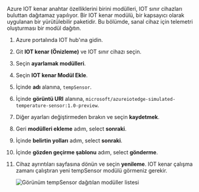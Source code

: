 Azure IOT kenar anahtar özelliklerini birini modülleri, IOT sınır cihazları buluttan dağıtamaz yapılıyor. Bir IOT kenar modülü, bir kapsayıcı olarak uygulanan bir yürütülebilir paketidir. Bu bölümde, sanal cihaz için telemetri oluşturması bir modül dağıtın. 

1. Azure portalında IOT hub'ına gidin.
1. Git **IOT kenar (Önizleme)** ve IOT sınır cihazı seçin.
1. Seçin **ayarlamak modülleri**.
1. Seçin **IOT kenar Modül Ekle**.
1. İçinde **adı** alanına, `tempSensor`. 
1. İçinde **görüntü URI** alanına, `microsoft/azureiotedge-simulated-temperature-sensor:1.0-preview`. 
1. Diğer ayarları değiştirmeden bırakın ve seçin **kaydetmek**.
1. Geri **modülleri ekleme** adım, select **sonraki**.
1. İçinde **belirtin yolları** adım, select **sonraki**.
1. İçinde **gözden geçirme şablonu** adım, select **gönderme**.
1. Cihaz ayrıntıları sayfasına dönün ve seçin **yenileme**. IOT kenar çalışma zamanı çalıştıran yeni tempSensor modülü görmeniz gerekir. 

   ![Görünüm tempSensor dağıtılan modüller listesi][1]

<!-- Images -->
[1]: ../articles/iot-edge/media/tutorial-simulate-device-windows/view-module.png